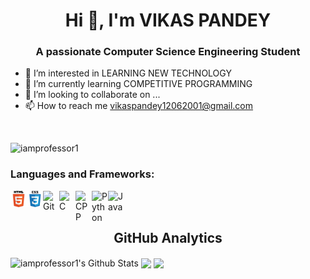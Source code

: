 <h1 align="center">Hi 👋, I'm VIKAS PANDEY</h1>
<h3 align="center">A passionate Computer Science Engineering Student</h3>

- 👀 I’m interested in LEARNING NEW TECHNOLOGY
- 🌱 I’m currently learning COMPETITIVE PROGRAMMING
- 💞️ I’m looking to collaborate on ...
- 📫 How to reach me vikaspandey12062001@gmail.com

<br />

<p align="left"> <img src="https://komarev.com/ghpvc/?username=iamprofessor1&label=Profile%20views&color=0e75b6&style=flat" alt="iamprofessor1" /> </p>

### Languages and Frameworks:

<img align="left" alt="HTML5" width="26px" src="https://raw.githubusercontent.com/github/explore/80688e429a7d4ef2fca1e82350fe8e3517d3494d/topics/html/html.png" />
<img align="left" alt="CSS3" width="26px" src="https://raw.githubusercontent.com/github/explore/80688e429a7d4ef2fca1e82350fe8e3517d3494d/topics/css/css.png" />
<img align="left" alt="Git" width="26px" src="https://git-scm.com/images/logos/downloads/Git-Icon-1788C.png" />
<img align="left" alt="C" width="26px" src="https://img.icons8.com/color/50/000000/c-programming.png"/>
<img align="left" alt="CPP" width="26px" src="https://www.freeiconspng.com/uploads/c--logo-icon-0.png"/>
<img align="left" alt="Python" width="26px" src="https://img.icons8.com/color/48/000000/python--v1.png"/>
<img align="left" alt="Java" width="26px" src="https://image.flaticon.com/icons/png/512/226/226777.png"/>

<br/><br/>

<h2 align="center">GitHub Analytics</h2>
<img align="center" alt="iamprofessor1's Github Stats" src="https://github-readme-stats.vercel.app/api?username=iamprofessor1&show_icons=true&hide_border=true&theme=algolia"/>
<img align="center" height="180em" src="https://github-readme-stats-eight-theta.vercel.app/api/top-langs/?username=iamprofessor1&layout=compact&langs_count=8&theme=algolia"/>
<img align="center" width="50%" src="https://github-readme-streak-stats.herokuapp.com/?user=iamprofessor1&show_icons=true&locale=en&layout=compact&theme=algolia&line_height=0" />

<!--## 🏆 Github Profile Trophy

[![trophy](https://github-profile-trophy.vercel.app/?username=iamprofessor1&theme=buddhism&row=2&column=4)](https://github.com/iamprofessor1/github-profile-trophy)-->


<!---
iamprofessor1/iamprofessor1 is a ✨ special ✨ repository because its `README.md` (this file) appears on your GitHub profile.
You can click the Preview link to take a look at your changes.
--->
